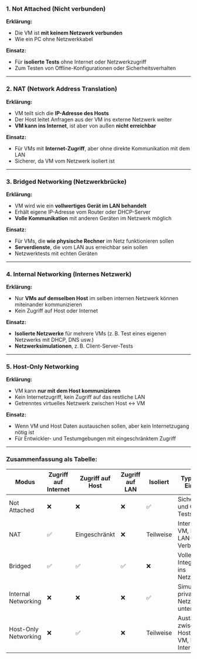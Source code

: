 ### **1. Not Attached (Nicht verbunden)**

**Erklärung:**  
- Die VM ist **mit keinem Netzwerk verbunden**  
- Wie ein PC ohne Netzwerkkabel  

**Einsatz:**  
- Für **isolierte Tests** ohne Internet oder Netzwerkzugriff  
- Zum Testen von Offline-Konfigurationen oder Sicherheitsverhalten  

---

### **2. NAT (Network Address Translation)**

**Erklärung:**  
- VM teilt sich die **IP-Adresse des Hosts**  
- Der Host leitet Anfragen aus der VM ins externe Netzwerk weiter  
- **VM kann ins Internet**, ist aber von außen **nicht erreichbar**

**Einsatz:**  
- Für VMs mit **Internet-Zugriff**, aber ohne direkte Kommunikation mit dem LAN  
- Sicherer, da VM vom Netzwerk isoliert ist  

---

### **3. Bridged Networking (Netzwerkbrücke)**

**Erklärung:**  
- VM wird wie ein **vollwertiges Gerät im LAN behandelt**  
- Erhält eigene IP-Adresse vom Router oder DHCP-Server  
- **Volle Kommunikation** mit anderen Geräten im Netzwerk möglich

**Einsatz:**  
- Für VMs, die **wie physische Rechner** im Netz funktionieren sollen  
- **Serverdienste**, die vom LAN aus erreichbar sein sollen  
- Netzwerktests mit echten Geräten  

---

### **4. Internal Networking (Internes Netzwerk)**

**Erklärung:**  
- Nur **VMs auf demselben Host** im selben internen Netzwerk können miteinander kommunizieren  
- Kein Zugriff auf Host oder Internet

**Einsatz:**  
- **Isolierte Netzwerke** für mehrere VMs (z. B. Test eines eigenen Netzwerks mit DHCP, DNS usw.)  
- **Netzwerksimulationen**, z. B. Client-Server-Tests  

---

### **5. Host-Only Networking**

**Erklärung:**  
- VM kann **nur mit dem Host kommunizieren**  
- Kein Internetzugriff, kein Zugriff auf das restliche LAN  
- Getrenntes virtuelles Netzwerk zwischen Host ↔ VM  

**Einsatz:**  
- Wenn VM und Host Daten austauschen sollen, aber kein Internetzugang nötig ist  
- Für Entwickler- und Testumgebungen mit eingeschränktem Zugriff  

---

### **Zusammenfassung als Tabelle:**

| **Modus**             | **Zugriff auf Internet** | **Zugriff auf Host** | **Zugriff auf LAN** | **Isoliert** | **Typischer Einsatz**                         |
|------------------------|---------------------------|------------------------|------------------------|----------------|-----------------------------------------------|
| Not Attached           | ❌                        | ❌                     | ❌                     | ✅             | Sicherheits- und Offline-Tests                 |
| NAT                    | ✅                        | Eingeschränkt          | ❌                     | Teilweise      | Internet für VM, keine LAN-Verbindung         |
| Bridged                | ✅                        | ✅                     | ✅                     | ❌             | Volle Integration ins Netzwerk                |
| Internal Networking    | ❌                        | ❌                     | ❌                     | ✅             | Simuliertes privates Netzwerk unter VMs       |
| Host-Only Networking   | ❌                        | ✅                     | ❌                     | Teilweise      | Austausch zwischen Host und VM, kein Internet |